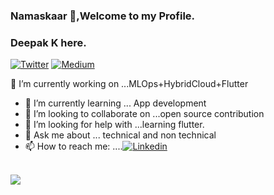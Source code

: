 ### Namaskaar 🙏,Welcome to my Profile.
### Deepak K here. 
[![Twitter](https://img.shields.io/twitter/url/https/twitter.com/cloudposse.svg?style=social&label=Twitter)](https://twitter.com/deepak_kapse29)
[![Medium](https://img.shields.io/badge/-Medium-black.svg?style=flat-square&logo=Medium&colorB=000)](https://medium.com/@deepakkapse08)

<!--
**deepakkapse/deepakkapse** is a ✨ _special_ ✨ repository because its `README.md` (this file) appears on your GitHub profile.

- 😄 Pronouns: ...
- ⚡ Fun fact: ...
NOTE: Top languages does not indicate my skill level or something like that, it's a github metric of which languages i have the most code on github, it's a new feature of github-readme-stats
- 
-->
🔭 I’m currently working on ...MLOps+HybridCloud+Flutter
- 🌱 I’m currently learning ... App development
- 🤝 I’m looking to collaborate on ...open source contribution
- 🤔 I’m looking for help with ...learning flutter.
- 💬 Ask me about ... technical and non technical
- 📫 How to reach me: ....[![Linkedin](https://img.shields.io/badge/-LinkedIn-black.svg?style=flat-square&logo=linkedin&&color=#81170D)](https://www.linkedin.com/in/deepak-k-31a414172/) 


<br>
<img src='https://github-readme-stats.vercel.app/api?username=deepakkapse&&show_icons=true&title_color=#81170D&icon_color=#81170D&text_color=000000&bg_color=F8E9FA'>
<br>




